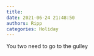 ```yaml
---
title: 
date: 2021-06-24 21:48:50
authors: Ripp
categories: Holiday
---
```


 You two need to go to the gulley
